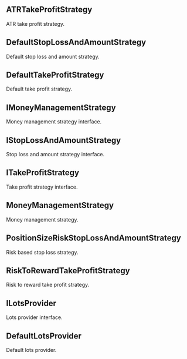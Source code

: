 ## ATRTakeProfitStrategy

ATR take profit strategy.

## DefaultStopLossAndAmountStrategy

Default stop loss and amount strategy.

## DefaultTakeProfitStrategy

Default take profit strategy.

## IMoneyManagementStrategy

Money management strategy interface.

## IStopLossAndAmountStrategy

Stop loss and amount strategy interface.

## ITakeProfitStrategy

Take profit strategy interface.

## MoneyManagementStrategy

Money management strategy.

## PositionSizeRiskStopLossAndAmountStrategy

Risk based stop loss strategy.

## RiskToRewardTakeProfitStrategy

Risk to reward take profit strategy.

## ILotsProvider

Lots provider interface.

## DefaultLotsProvider

Default lots provider.